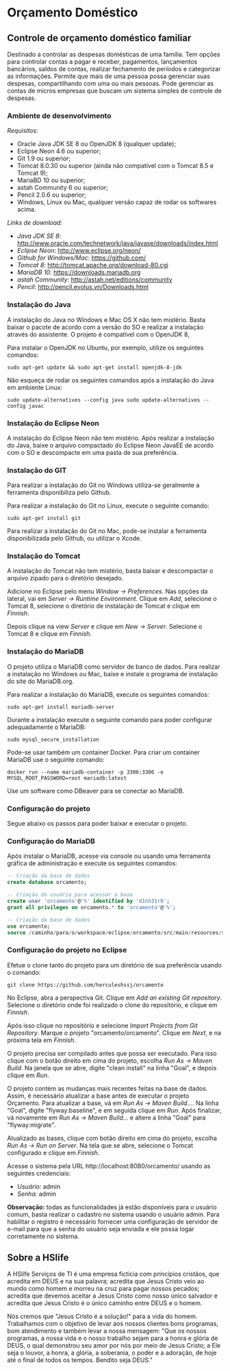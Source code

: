 Orçamento Doméstico
===================

Controle de orçamento doméstico familiar
-----------------------------------------

Destinado a controlar as despesas domésticas de uma família. Tem opções para controlar contas a pagar e receber, pagamentos, lançamentos bancários, saldos de contas, realizar fechamento de períodos e categorizar as informações. Permite que mais de uma pessoa possa gerenciar suas despesas, compartilhando com uma ou mais pessoas. Pode gerenciar as contas de micros empresas que buscam um sistema simples de controle de despesas.

### Ambiente de desenvolvimento

*Requisitos:*

* Oracle Java JDK SE 8 ou OpenJDK 8 (qualquer update);
* Eclipse Neon 4.6 ou superior;
* Git 1.9 ou superior;
* Tomcat 8.0.30 ou superior (ainda não compatível com o Tomcat 8.5 e Tomcat 9);
* MariaBD 10 ou superior;
* astah Community 6 ou superior;
* Pencil 2.0.6 ou superior;
* Windows, Linux ou Mac, qualquer versão capaz de rodar os softwares acima.

*Links de download:*

* *Java JDK SE 8*: http://www.oracle.com/technetwork/java/javase/downloads/index.html
* *Eclipse Neon*: http://www.eclipse.org/neon/
* *Github for Windows/Mac*: https://github.com/ 
* *Tomcat 8*: http://tomcat.apache.org/download-80.cgi
* *MariaDB 10*: https://downloads.mariadb.org
* *astah Community*: http://astah.net/editions/community
* *Pencil*: http://pencil.evolus.vn/Downloads.html

### Instalação do Java

A instalação do Java no Windows e Mac OS X não tem mistério. Basta baixar o pacote de acordo com a versão do SO e realizar a instalação através do assistente. O projeto é compatível com o OpenJDK 8,

Para instalar o OpenJDK no Ubuntu, por exemplo, utilize os seguintes comandos:

``
sudo apt-get update && sudo apt-get install openjdk-8-jdk
``

Não esqueça de rodar os seguintes comandos após a instalação do Java em ambiente Linux:

``
sudo update-alternatives --config java
sudo update-alternatives --config javac
``

### Instalação do Eclipse Neon

A instalação do Eclipse Neon não tem mistério. Após realizar a instalação do Java, baixe o arquivo compactado do Eclipse Neon JavaEE de acordo com o SO e descompacte em uma pasta de sua preferência.

### Instalação do GIT

Para realizar a instalação do Git no Windows utiliza-se geralmente a ferramenta disponibiliza pelo Github.

Para realizar a instalação do Git no Linux, execute o seguinte comando:

``
sudo apt-get install git
``

Para realizar a instalação do Git no Mac, pode-se instalar a ferramenta disponibilizada pelo Github, ou utilizar o Xcode.

### Instalação do Tomcat

A instalação do Tomcat não tem mistério, basta baixar e descompactar o arquivo zipado para o diretório desejado.

Adicione no Eclipse pelo menu *Window -> Preferences*. Nas opções da lateral, vai em *Server -> Runtime Environment*. Clique em *Add*, selecione o Tomcat 8, selecione o diretório de instalação de Tomcat e clique em *Finnish*.

Depois clique na view *Server* e clique em *New -> Server*. Selecione o Tomcat 8 e clique em *Finnish*.

### Instalação do MariaDB

O projeto utiliza o MariaDB como servidor de banco de dados. Para realizar a instalação no Windows ou Mac, baixe e instale o programa de instalação do site do MariaDB.org.

Para realizar a instalação do MariaDB, execute os seguintes comandos:

``
sudo apt-get install mariadb-server
``

Durante a instalação execute o seguinte comando para poder configurar adequadamente o MariaDB:

``
sudo mysql_secure_installation
``

Pode-se usar também um container Docker. Para criar um container MariaDB use o seguinte comando:

``
docker run --name mariadb-container -p 3306:3306 -e MYSQL_ROOT_PASSWORD=root mariadb:latest
``

Use um software como DBeaver para se conectar ao MariaDB.

### Configuração do projeto

Segue abaixo os passos para poder baixar e executar o projeto.

### Configuração do MariaDB

Após instalar o MariaDB, acesse via console ou usando uma ferramenta gráfica de administração e execute os seguintes comandos:

```sql
-- Criação da base de dados
create database orcamento;

-- Criação do usuário para acessar a base
create user 'orcamento'@'%' identified by 'd1nh31r0';
grant all privileges on orcamento.* to 'orcamento'@'%';

-- Criação da base de dados
use orcamento;
source /caminho/para/o/workspace/eclipse/orcamento/src/main/resources/script-create-all-db.sql;
``` 

### Configuração do projeto no Eclipse

Efetue o clone tanto do projeto para um diretório de sua preferência usando o comando:

``
git clone https://github.com/herculeshssj/orcamento
``

No Eclipse, abra a perspectiva Git. Clique em *Add an existing Git repository*. Selecione o diretório onde foi realizado o clone do repositório, e clique em *Finnish*.

Após isso clique no repositório e selecione *Import Projects from Git Repository*. Marque o projeto "orcamento/orcamento". Clique em *Next*, e na próxima tela em *Finnish*.

O projeto precisa ser compilado antes que possa ser executado. Para isso clique com o botão direito em cima do projeto, escolha *Run As -> Maven Build*. Na janela que se abre, digite "clean install" na linha "Goal", e depois clique em *Run*.

O projeto contém as mudanças mais recentes feitas na base de dados. Assim, é necessário atualizar a base antes de executar o projeto Orçamento. Para atualizar a base, vá em *Run As -> Maven Build...*. Na linha "Goal", digite "flyway:baseline", e em seguida clique em *Run*. Após finalizar, vá novamente em *Run As -> Maven Build...* e altere a linha "Goal" para "flyway:migrate".

Atualizado as bases, clique com botão direito em cima do projeto, escolha *Run As -> Run on Server*. Na tela que se abre, selecione o Tomcat configurado e clique em *Finnish*.

Acesse o sistema pela URL http://localhost:8080/orcamento/ usando as seguintes credenciais:

* *Usuário:* admin
* *Senha:* admin

**Observação:** todas as funcionalidades já estão disponíveis para o usuário comum, basta realizar o cadastro no sistema usando o usuário admin. Para habilitar o registro é necessário fornecer uma configuração de servidor de e-mail para que a senha do usuário seja enviada e ele possa logar corretamente no sistema.

Sobre a HSlife
--------------

A HSlife Serviços de TI é uma empresa fictícia com princípios cristãos, que acredita em DEUS e na sua palavra; acredita que Jesus Cristo veio ao mundo como homem e morreu na cruz para pagar nossos pecados; acredita que devemos aceitar a Jesus Cristo como nosso único salvador e acredita que Jesus Cristo é o único caminho entre DEUS e o homem.

Nós cremos que "Jesus Cristo é a solução!" para a vida do homem. Trabalhamos com o objetivo de levar aos nossos clientes bons programas, bom atendimento e também levar a nossa mensagem: "Que os nossos programas, a nossa vida e o nosso trabalho sejam para a honra e glória de DEUS, o qual demonstrou seu amor por nós por meio de Jesus Cristo; a Ele seja o louvor, a honra, a glória, a soberania, o poder e a adoração, de hoje até o final de todos os tempos. Bendito seja DEUS."
